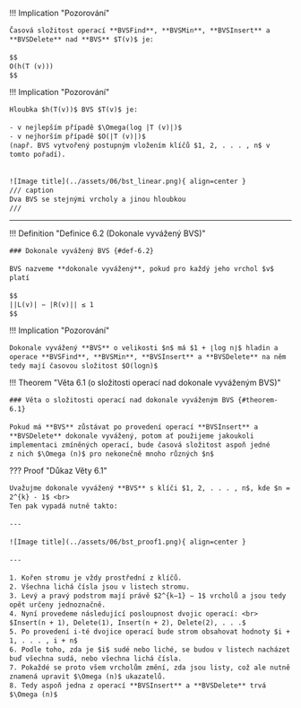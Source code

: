 !!! Implication "Pozorování"

    Časová složitost operací **BVSFind**, **BVSMin**, **BVSInsert** a **BVSDelete** nad **BVS** $T(v)$ je:

    $$
    O(h(T (v)))
    $$

!!! Implication "Pozorování"

    Hloubka $h(T(v))$ BVS $T(v)$ je:
    
    - v nejlepším případě $\Omega(log |T (v)|)$
    - v nejhorším případě $O(|T (v)|)$ 
    (např. BVS vytvořený postupným vložením klíčů $1, 2, . . . , n$ v tomto pořadí).


    ![Image title](../assets/06/bst_linear.png){ align=center }
    /// caption
    Dva BVS se stejnými vrcholy a jinou hloubkou
    ///

---

<a id="def-6.2"></a>
!!! Definition "Definice 6.2 (Dokonale vyvážený BVS)"

    ### Dokonale vyvážený BVS {#def-6.2}

    BVS nazveme **dokonale vyvážený**, pokud pro každý jeho vrchol $v$ platí

    $$
    ||L(v)| − |R(v)|| ≤ 1
    $$

!!! Implication "Pozorování"

    Dokonale vyvážený **BVS** o velikosti $n$ má $1 + ⌊log n⌋$ hladin a operace **BVSFind**, **BVSMin**, **BVSInsert** a **BVSDelete** na něm tedy mají časovou složitost $O(logn)$

<a id="theorem-6.1"></a>
!!! Theorem "Věta 6.1 (o složitosti operací nad dokonale vyváženým BVS)"

    ### Věta o složitosti operací nad dokonale vyváženým BVS {#theorem-6.1}

    Pokud má **BVS** zůstávat po provedení operací **BVSInsert** a
    **BVSDelete** dokonale vyvážený, potom ať použijeme jakoukoli
    implementaci zmíněných operací, bude časová složitost aspoň jedné
    z nich $\Omega (n)$ pro nekonečně mnoho různých $n$

??? Proof "Důkaz Věty 6.1"

    Uvažujme dokonale vyvážený **BVS** s klíči $1, 2, . . . , n$, kde $n = 2^{k} - 1$ <br>
    Ten pak vypadá nutně takto:

    ---

    ![Image title](../assets/06/bst_proof1.png){ align=center }

    ---

    1. Kořen stromu je vždy prostřední z klíčů.
    2. Všechna lichá čísla jsou v listech stromu.
    3. Levý a pravý podstrom mají právě $2^{k−1} − 1$ vrcholů a jsou tedy opět určeny jednoznačně.
    4. Nyní provedeme následující posloupnost dvojic operací: <br>
    $Insert(n + 1), Delete(1), Insert(n + 2), Delete(2), . . .$
    5. Po provedení i-té dvojice operací bude strom obsahovat hodnoty $i + 1, . . . , i + n$
    6. Podle toho, zda je $i$ sudé nebo liché, se budou v listech nacházet buď všechna sudá, nebo všechna lichá čísla.
    7. Pokaždé se proto všem vrcholům změní, zda jsou listy, což ale nutně znamená upravit $\Omega (n)$ ukazatelů.
    8. Tedy aspoň jedna z operací **BVSInsert** a **BVSDelete** trvá $\Omega (n)$



